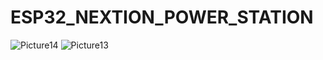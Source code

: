 # ESP32_NEXTION_POWER_STATION
![Picture14](https://user-images.githubusercontent.com/67587336/189488988-feea08a5-bf93-483e-84a6-69dc19ab749a.png)
![Picture13](https://user-images.githubusercontent.com/67587336/189489011-0975f18a-9bd1-4fc2-9250-bc28deb3c25d.png)
